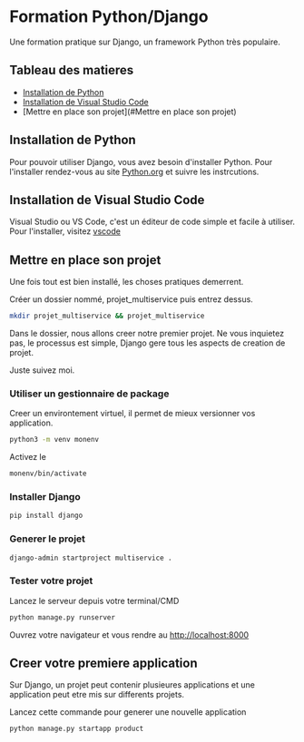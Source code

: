 # Formation Python/Django

Une formation pratique sur  Django, un framework Python très populaire.

## Tableau des matieres

- [Installation de Python](#Installation-de-Python)
- [Installation de Visual Studio Code](#Installation-de-Visual-Studio-Code)
- [Mettre en place son projet](#Mettre en place son projet)

## Installation de Python

Pour pouvoir utiliser Django, vous avez besoin d'installer Python.
Pour l'installer rendez-vous au site [Python.org](https://python.org) et suivre les instrcutions.

## Installation de Visual Studio Code

Visual Studio ou VS Code, c'est un éditeur de code simple et facile à utiliser.
Pour l'installer, visitez [vscode](https://vscode.com)

## Mettre en place son projet

Une fois tout est bien installé, les choses pratiques demerrent.

Créer un dossier nommé, projet_multiservice puis entrez dessus.

```bash
mkdir projet_multiservice && projet_multiservice
```

Dans le dossier, nous allons creer notre premier projet.
Ne vous inquietez pas, le processus est simple, Django gere tous les aspects de creation de projet.

Juste suivez moi.

### Utiliser un gestionnaire de package

Creer un environtement virtuel, il permet de mieux versionner vos application.

```bash
python3 -m venv monenv
```

Activez le

```bash
monenv/bin/activate
```

### Installer Django

```bash
pip install django
```

### Generer le projet

```bash
django-admin startproject multiservice .
```

### Tester votre projet

Lancez le serveur depuis votre terminal/CMD

```bash
python manage.py runserver
```

Ouvrez votre navigateur et vous rendre au [http://localhost:8000](http://localhost:8000)

## Creer votre premiere application

Sur Django, un projet peut contenir plusieures applications et une application peut etre mis sur differents projets.

Lancez cette commande pour generer une nouvelle application

```bash
python manage.py startapp product
```
